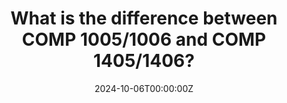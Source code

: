 ---
title: "What is the difference between COMP 1005/1006 and COMP 1405/1406?"
date: 2024-10-06T00:00:00Z
last_updated: 2024-10-06T00:00:00Z
draft: true
layout: faq-question
summary: ""
contributors:
sources:
---